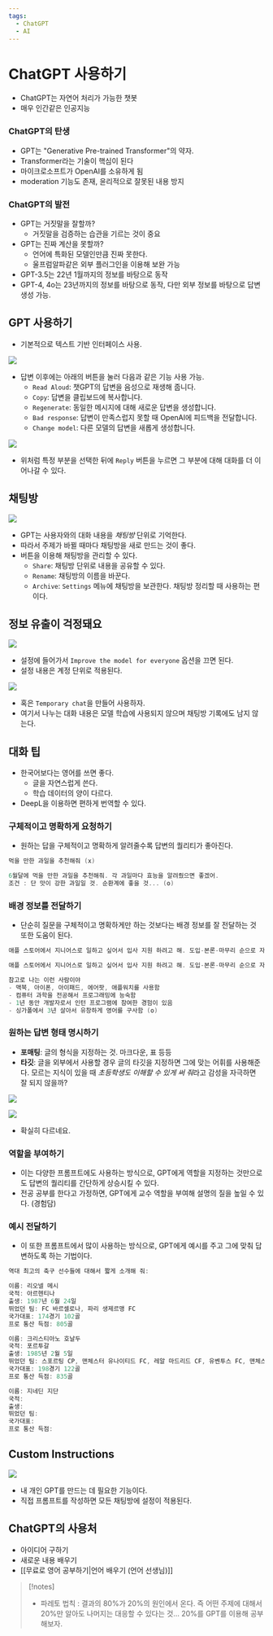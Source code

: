 ```yaml
---
tags:
  - ChatGPT
  - AI
---
```

# ChatGPT 사용하기

- ChatGPT는 자연어 처리가 가능한 챗봇
- 매우 인간같은 인공지능

### ChatGPT의 탄생

- GPT는 "Generative Pre-trained Transformer"의 약자.
- Transformer라는 기술이 핵심이 된다
- 마이크로소프트가 OpenAI를 소유하게 됨
- moderation 기능도 존재, 윤리적으로 잘못된 내용 방지

### ChatGPT의 발전

- GPT는 거짓말을 잘할까?
	- 거짓말을 검증하는 습관을 기르는 것이 중요
- GPT는 진짜 계산을 못할까?
	- 언어에 특화된 모델인만큼 진짜 못한다.
	- 울프럼알파같은 외부 플러그인을 이용해 보완 가능
- GPT-3.5는 22년 1월까지의 정보를 바탕으로 동작
- GPT-4, 4o는 23년까지의 정보를 바탕으로 동작, 다만 외부 정보를 바탕으로 답변 생성 가능.

## GPT 사용하기

- 기본적으로 텍스트 기반 인터페이스 사용. 

![](https://i.imgur.com/aucFFM6.png)

- 답변 이후에는 아래의 버튼을 눌러 다음과 같은 기능 사용 가능.
	- `Read Aloud`: 챗GPT의 답변을 음성으로 재생해 줍니다.
	- `Copy`: 답변을 클립보드에 복사합니다.
	- `Regenerate`: 동일한 메시지에 대해 새로운 답변을 생성합니다.
	- `Bad response`: 답변이 만족스럽지 못할 때 OpenAI에 피드백을 전달합니다.
	- `Change model`: 다른 모델의 답변을 새롭게 생성합니다.

![](https://i.imgur.com/4DrZv5w.png)

- 위처럼 특정 부분을 선택한 뒤에 `Reply` 버튼을 누르면 그 부분에 대해 대화를 더 이어나갈 수 있다.

## 채팅방

![](https://i.imgur.com/RgmljLV.png)

- GPT는 사용자와의 대화 내용을 *채팅방* 단위로 기억한다.
- 따라서 주제가 바뀔 때마다 채팅방을 새로 만드는 것이 좋다.
- 버튼을 이용해 채팅방을 관리할 수 있다.
	- `Share`: 채팅방 단위로 내용을 공유할 수 있다.
	- `Rename`: 채팅방의 이름을 바꾼다.
	- `Archive`: `Settings` 메뉴에 채팅방을 보관한다. 채팅방 정리할 때 사용하는 편이다.

## 정보 유출이 걱정돼요

![](https://i.imgur.com/AV8ollV.png)

- 설정에 들어가서 `Improve the model for everyone` 옵션을 끄면 된다.
- 설정 내용은 계정 단위로 적용된다.

![](https://i.imgur.com/jEEJPpv.png)

- 혹은 `Temporary chat`을 만들어 사용하자.
- 여기서 나누는 대화 내용은 모델 학습에 사용되지 않으며 채팅방 기록에도 남지 않는다.

## 대화 팁

- 한국어보다는 영어를 쓰면 좋다.
	- 글을 자연스럽게 쓴다.
	- 학습 데이터의 양이 다르다.
- DeepL을 이용하면 편하게 번역할 수 있다.

### 구체적이고 명확하게 요청하기

- 원하는 답을 구체적이고 명확하게 알려줄수록 답변의 퀄리티가 좋아진다. 

```cpp
먹을 만한 과일을 추천해줘 (x)

6월달에 먹을 만한 과일을 추천해줘. 각 과일마다 효능을 알려줬으면 좋겠어.
조건 : 단 맛이 강한 과일일 것. 순환계에 좋을 것... (o)
```

### 배경 정보를 전달하기

- 단순히 질문을 구체적이고 명확하게만 하는 것보다는 배경 정보를 잘 전달하는 것 또한 도움이 된다.

```cpp
애플 스토어에서 지니어스로 일하고 싶어서 입사 지원 하려고 해. 도입-본론-마무리 순으로 자기소개서를 작성해 줘. (x)

애플 스토어에서 지니어스로 일하고 싶어서 입사 지원 하려고 해. 도입-본론-마무리 순으로 자기소개서를 작성해 줘.

참고로 나는 이런 사람이야
- 맥북, 아이폰, 아이패드, 에어팟, 애플워치를 사용함
- 컴퓨터 과학을 전공해서 프로그래밍에 능숙함
- 1년 동안 개발자로서 인턴 프로그램에 참여한 경험이 있음
- 싱가폴에서 3년 살아서 유창하게 영어를 구사함 (o)
```

### 원하는 답변 형태 명시하기

- **포매팅**: 글의 형식을 지정하는 것. 마크다운, 표 등등
- **타깃**: 글을 외부에서 사용할 경우 글의 타깃을 지정하면 그에 맞는 어휘를 사용해준다. 모르는 지식이 있을 때 *초등학생도 이해할 수 있게 써 줘*라고 감성을 자극하면 잘 되지 않을까?

![](https://i.imgur.com/yckwuhU.png)

![](https://i.imgur.com/Heva8jv.png)

- 확실히 다르네요.

### 역할을 부여하기

- 이는 다양한 프롬프트에도 사용하는 방식으로, GPT에게 역할을 지정하는 것만으로도 답변의 퀄리티를 간단하게 상승시킬 수 있다.
- 전공 공부를 한다고 가정하면, GPT에게 교수 역할을 부여해 설명의 질을 높일 수 있다. (경험담)

### 예시 전달하기

- 이 또한 프롬프트에서 많이 사용하는 방식으로,  GPT에게 예시를 주고 그에 맞춰 답변하도록 하는 기법이다.

```cpp
역대 최고의 축구 선수들에 대해서 짧게 소개해 줘:

이름: 리오넬 메시
국적: 아르헨티나
출생: 1987년 6월 24일
뛰었던 팀: FC 바르셀로나, 파리 생제르맹 FC
국가대표: 174경기 102골
프로 통산 득점: 805골

이름: 크리스티아노 호날두
국적: 포르투갈
출생: 1985년 2월 5일
뛰었던 팀: 스포르팅 CP, 맨체스터 유나이티드 FC, 레알 마드리드 CF, 유벤투스 FC, 맨체스터 유나이티드 FC, 알 나스르 FC
국가대표: 198경기 122골
프로 통산 득점: 835골

이름: 지네딘 지단
국적:
출생:
뛰었던 팀:
국가대표:
프로 통산 득점:
```

## Custom Instructions

![](https://i.imgur.com/qq0cJ5D.png)

- 내 개인 GPT를 만드는 데 필요한 기능이다.
- 직접 프롬프트를 작성하면 모든 채팅방에 설정이 적용된다.

## ChatGPT의 사용처

- 아이디어 구하기
- 새로운 내용 배우기
- [[무료로 영어 공부하기|언어 배우기 (언어 선생님)]]

> [!notes]
> - 파레토 법칙 : 결과의 80%가 20%의 원인에서 온다. 즉 어떤 주제에 대해서 20%만 알아도 나머지는 대응할 수 있다는 것... 20%를 GPT를 이용해 공부해보자.
